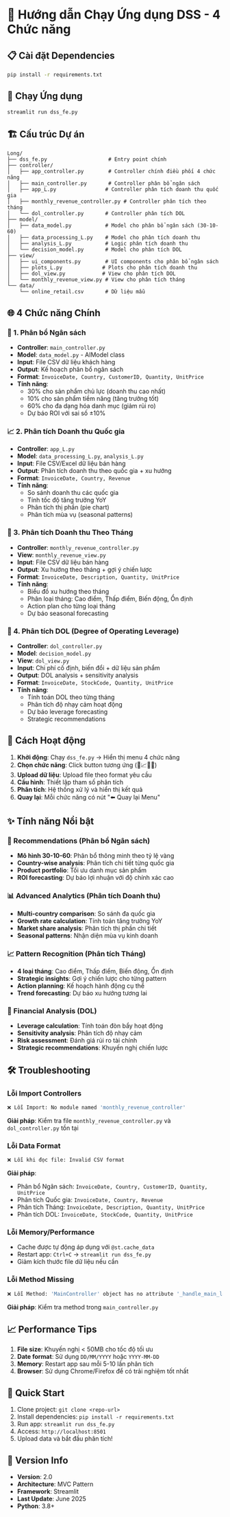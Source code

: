 # 🚀 Hướng dẫn Chạy Ứng dụng DSS - 4 Chức năng

## 📋 Cài đặt Dependencies

```bash
pip install -r requirements.txt
```

## 🎯 Chạy Ứng dụng

```bash
streamlit run dss_fe.py
```

## 🏗️ Cấu trúc Dự án

```
Long/
├── dss_fe.py                    # Entry point chính
├── controller/
│   ├── app_controller.py        # Controller chính điều phối 4 chức năng
│   ├── main_controller.py       # Controller phân bổ ngân sách 
│   ├── app_L.py                # Controller phân tích doanh thu quốc gia
│   ├── monthly_revenue_controller.py # Controller phân tích theo tháng
│   └── dol_controller.py       # Controller phân tích DOL
├── model/
│   ├── data_model.py           # Model cho phân bổ ngân sách (30-10-60)
│   ├── data_processing_L.py    # Model cho phân tích doanh thu
│   ├── analysis_L.py           # Logic phân tích doanh thu
│   └── decision_model.py       # Model cho phân tích DOL
├── view/
│   ├── ui_components.py        # UI components cho phân bổ ngân sách  
│   ├── plots_L.py             # Plots cho phân tích doanh thu
│   ├── dol_view.py            # View cho phân tích DOL
│   └── monthly_revenue_view.py # View cho phân tích tháng
└── data/
    └── online_retail.csv       # Dữ liệu mẫu
```

## 🌐 4 Chức năng Chính

### 🤖 1. Phân bổ Ngân sách
- **Controller**: `main_controller.py`
- **Model**: `data_model.py` - AIModel class
- **Input**: File CSV dữ liệu khách hàng  
- **Output**: Kế hoạch phân bổ ngân sách 
- **Format**: `InvoiceDate, Country, CustomerID, Quantity, UnitPrice`
- **Tính năng**:
  - 30% cho sản phẩm chủ lực (doanh thu cao nhất)
  - 10% cho sản phẩm tiềm năng (tăng trưởng tốt)
  - 60% cho đa dạng hóa danh mục (giảm rủi ro)
  - Dự báo ROI với sai số ±10%

### 📈 2. Phân tích Doanh thu Quốc gia
- **Controller**: `app_L.py`
- **Model**: `data_processing_L.py`, `analysis_L.py`
- **Input**: File CSV/Excel dữ liệu bán hàng
- **Output**: Phân tích doanh thu theo quốc gia + xu hướng
- **Format**: `InvoiceDate, Country, Revenue`
- **Tính năng**:
  - So sánh doanh thu các quốc gia
  - Tính tốc độ tăng trưởng YoY
  - Phân tích thị phần (pie chart)
  - Phân tích mùa vụ (seasonal patterns)

### 📅 3. Phân tích Doanh thu Theo Tháng  
- **Controller**: `monthly_revenue_controller.py`
- **View**: `monthly_revenue_view.py`
- **Input**: File CSV dữ liệu bán hàng
- **Output**: Xu hướng theo tháng + gợi ý chiến lược
- **Format**: `InvoiceDate, Description, Quantity, UnitPrice`
- **Tính năng**:
  - Biểu đồ xu hướng theo tháng
  - Phân loại tháng: Cao điểm, Thấp điểm, Biến động, Ổn định
  - Action plan cho từng loại tháng
  - Dự báo seasonal forecasting

### 🔢 4. Phân tích DOL (Degree of Operating Leverage)
- **Controller**: `dol_controller.py`
- **Model**: `decision_model.py`
- **View**: `dol_view.py`
- **Input**: Chi phí cố định, biến đổi + dữ liệu sản phẩm
- **Output**: DOL analysis + sensitivity analysis
- **Format**: `InvoiceDate, StockCode, Quantity, UnitPrice`
- **Tính năng**:
  - Tính toán DOL theo từng tháng
  - Phân tích độ nhạy cảm hoạt động
  - Dự báo leverage forecasting
  - Strategic recommendations

## 🔄 Cách Hoạt động

1. **Khởi động**: Chạy `dss_fe.py` → Hiển thị menu 4 chức năng
2. **Chọn chức năng**: Click button tương ứng (🤖📈📅🔢)
3. **Upload dữ liệu**: Upload file theo format yêu cầu
4. **Cấu hình**: Thiết lập tham số phân tích
5. **Phân tích**: Hệ thống xử lý và hiển thị kết quả
6. **Quay lại**: Mỗi chức năng có nút "⬅️ Quay lại Menu"

## ✨ Tính năng Nổi bật

### 🤖 Recommendations (Phân bổ Ngân sách)
- **Mô hình 30-10-60**: Phân bổ thông minh theo tỷ lệ vàng
- **Country-wise analysis**: Phân tích chi tiết từng quốc gia
- **Product portfolio**: Tối ưu danh mục sản phẩm
- **ROI forecasting**: Dự báo lợi nhuận với độ chính xác cao

### 📊 Advanced Analytics (Phân tích Doanh thu)
- **Multi-country comparison**: So sánh đa quốc gia
- **Growth rate calculation**: Tính toán tăng trưởng YoY
- **Market share analysis**: Phân tích thị phần chi tiết
- **Seasonal patterns**: Nhận diện mùa vụ kinh doanh

### 📈 Pattern Recognition (Phân tích Tháng)
- **4 loại tháng**: Cao điểm, Thấp điểm, Biến động, Ổn định
- **Strategic insights**: Gợi ý chiến lược cho từng pattern
- **Action planning**: Kế hoạch hành động cụ thể
- **Trend forecasting**: Dự báo xu hướng tương lai

### 🔢 Financial Analysis (DOL)
- **Leverage calculation**: Tính toán đòn bẩy hoạt động
- **Sensitivity analysis**: Phân tích độ nhạy cảm
- **Risk assessment**: Đánh giá rủi ro tài chính
- **Strategic recommendations**: Khuyến nghị chiến lược


## 🛠️ Troubleshooting

### Lỗi Import Controllers
```bash
❌ Lỗi Import: No module named 'monthly_revenue_controller'
```
**Giải pháp**: Kiểm tra file `monthly_revenue_controller.py` và `dol_controller.py` tồn tại

### Lỗi Data Format
```bash
❌ Lỗi khi đọc file: Invalid CSV format
```
**Giải pháp**: 
- Phân bổ Ngân sách: `InvoiceDate, Country, CustomerID, Quantity, UnitPrice`
- Phân tích Quốc gia: `InvoiceDate, Country, Revenue`  
- Phân tích Tháng: `InvoiceDate, Description, Quantity, UnitPrice`
- Phân tích DOL: `InvoiceDate, StockCode, Quantity, UnitPrice`

### Lỗi Memory/Performance
- Cache được tự động áp dụng với `@st.cache_data`
- Restart app: `Ctrl+C` → `streamlit run dss_fe.py`
- Giảm kích thước file dữ liệu nếu cần

### Lỗi Method Missing
```bash
❌ Lỗi Method: 'MainController' object has no attribute '_handle_main_logic'
```
**Giải pháp**: Kiểm tra method trong `main_controller.py`

## 📈 Performance Tips

1. **File size**: Khuyến nghị < 50MB cho tốc độ tối ưu
2. **Date format**: Sử dụng `DD/MM/YYYY` hoặc `YYYY-MM-DD`
3. **Memory**: Restart app sau mỗi 5-10 lần phân tích
4. **Browser**: Sử dụng Chrome/Firefox để có trải nghiệm tốt nhất

## 🔗 Quick Start

1. Clone project: `git clone <repo-url>`
2. Install dependencies: `pip install -r requirements.txt`
3. Run app: `streamlit run dss_fe.py`
4. Access: `http://localhost:8501`
5. Upload data và bắt đầu phân tích!

## 📝 Version Info

- **Version**: 2.0
- **Architecture**: MVC Pattern
- **Framework**: Streamlit 
- **Last Update**: June 2025
- **Python**: 3.8+
